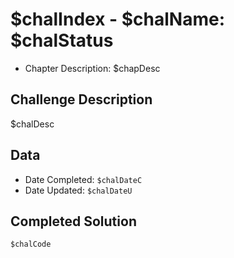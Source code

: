 # $chalIndex - $chalName: $chalStatus
* Chapter Description: $chapDesc

## Challenge Description
$chalDesc

## Data
* Date Completed: `$chalDateC`
* Date Updated: `$chalDateU`

## Completed Solution
```$chalCode```
